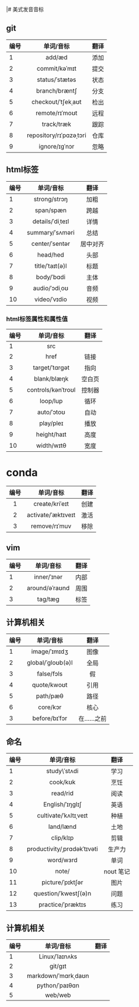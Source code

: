|# 美式发音音标

## git
|编号|单词/音标|翻译|
|:-|:-:|:-:|
|1|add/æd|            添加
|2|commit/kəˈmɪt|	    提交
|3|status/ˈstætəs|	状态
|4|branch/bræntʃ	|    分支
|5|checkout/ˈtʃekˌaʊt|	检出
|6|remote/rɪˈmoʊt|	    远程
|7|track/træk|       跟踪
|8|repository/rɪˈpɑzəˌtɔri |   仓库
|9|ignore/ɪɡˈnɔr|忽略
## html标签
|编号|单词/音标|翻译|
|:-|:-:|:-:|
|1|strong/strɔŋ|       加粗
|2|span/spæn|        跨越
|3|details/ˈdiˌteɪl|    详情
|4|summary/ˈsʌməri |    总结
|5|center/ˈsentər |    居中对齐
|6|head/hed   |      头部
|7|title/ˈtaɪt(ə)l |  标题
|8|body/ˈbɑdi   |    主体
|9|audio/ˈɔdiˌoʊ|     音频
|10|video/ˈvɪdio|     视频

### html标签属性和属性值
|编号|单词/音标|翻译|
|:-|:-:|:-:|
|1|src|
|2|href   |     链接
|3|target/ˈtɑrɡət |    指向 
|4|blank/blæŋk  |     空白页
|5|controls/kənˈtroʊl|控制器
|6|loop/lup|循环
|7|auto/ˈɔtoʊ|自动
|8|play/pleɪ|播放
|9|height/haɪt|高度
|10|width/wɪtθ|宽度

# conda
|编号|单词/音标|翻译|
|:-:|:-:|:-:|
|1|create/kriˈeɪt|创建|
|2|activate/ˈæktɪveɪt|激活|
|3|remove/rɪˈmuv|移除

## vim
|编号|单词/音标|翻译|
|:-|:-:|:-:|
|1|inner/ˈɪnər   |    内部
|2|around/əˈraʊnd |    周围
|3|tag/tæɡ|         标签

## 计算机相关
|编号|单词/音标|翻译|
|:-|:-:|:-:|
|1|image/ˈɪmɪdʒ |     图像
|2|global/ˈɡloʊb(ə)l|  全局
|3|false/fɔls|        假
|4|quote/kwoʊt  |     引用
|5|path/pæθ|         路径
|6|core/kɔr|         核心
|3|before/bɪˈfɔr|在……之前


## 命名


|编号|单词/音标|翻译|
|:-|:-:|:-:|
|1|study\ˈstʌdi	|	学习
|2|cook/kʊk|         烹饪
|3|read/rid|         阅读
|4|English/ˈɪŋɡlɪʃ|     英语
|5|cultivate/ˈkʌltɪˌveɪt| 种植
|6|land/lænd    |    土地
|7|clip/klɪp|        剪辑
|8|productivity/ˌprɑdəkˈtɪvəti|  生产力
|9|word/wɜrd|        单词
|10|note/|noʊt        笔记
|11|picture/ˈpɪktʃər|    图片
|12|question/ˈkwestʃ(ə)n| 问题
|13|practice/ˈpræktɪs |   练习



## 计算机相关

|编号|单词/音标|翻译|
|:-|:-:|:-:|
|1|Linux/ˈlaɪnʌks|
|2|git/ɡɪt|
|3|markdown/ˈmɑrkˌdaʊn|
|4|python/ˈpaɪθɑn|
|5|web/web|
